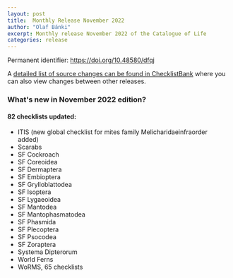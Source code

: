 ```yaml
---
layout: post
title:  Monthly Release November 2022
author: "Olaf Bánki"
excerpt: Monthly release November 2022 of the Catalogue of Life
categories: release
---
```


Permanent identifier: https://doi.org/10.48580/dfqj

A [detailed list of source changes can be found in ChecklistBank](https://www.checklistbank.org/dataset/9845/sourcemetrics?hideUnchanged=true&releaseKey=9842) where you can also view changes between other releases.

### What's new in November 2022 edition?

#### 82 checklists updated:

 - ITIS (new global checklist for mites family Melicharidaeinfraorder added)
 - Scarabs
 - SF Cockroach
 - SF Coreoidea
 - SF Dermaptera
 - SF Embioptera
 - SF Grylloblattodea
 - SF Isoptera
 - SF Lygaeoidea
 - SF Mantodea
 - SF Mantophasmatodea
 - SF Phasmida
 - SF Plecoptera
 - SF Psocodea
 - SF Zoraptera
 - Systema Dipterorum
 - World Ferns
 - WoRMS, 65 checklists
